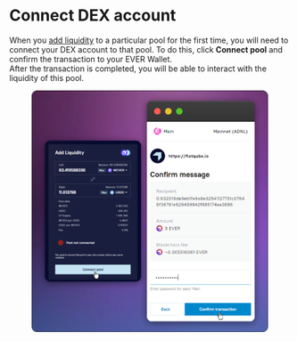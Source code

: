 # Connect DEX account

When you [add liquidity](add-liquidity.md) to a particular pool for the first time, you will need to connect your DEX account to that pool. To do this, click **Connect pool** and confirm the transaction to your EVER Wallet.\
After the transaction is completed, you will be able to interact with the liquidity of this pool.

<figure><img src="../../../.gitbook/assets/image (91).png" alt=""><figcaption></figcaption></figure>
